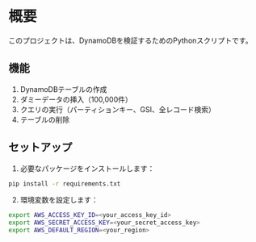 # 概要

このプロジェクトは、DynamoDBを検証するためのPythonスクリプトです。

## 機能

1. DynamoDBテーブルの作成
2. ダミーデータの挿入（100,000件）
3. クエリの実行（パーティションキー、GSI、全レコード検索）
4. テーブルの削除

## セットアップ

1. 必要なパッケージをインストールします：

```bash
pip install -r requirements.txt
```

2. 環境変数を設定します：

```bash
export AWS_ACCESS_KEY_ID=<your_access_key_id>
export AWS_SECRET_ACCESS_KEY=<your_secret_access_key>
export AWS_DEFAULT_REGION=<your_region>
```